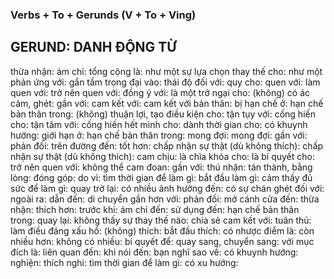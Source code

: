 ### Verbs + To + Gerunds (V + To + Ving) 
## GERUND: DANH ĐỘNG TỪ

thừa nhận: 
ám chỉ: 
tổng cộng là: 
như một sự lựa chọn thay thế cho: 
như một phản ứng với: 
gắn tầm trọng đại vào: 
thái độ đối với: 
quy cho: 
quen với: 
làm quen với: 
trở nên quen với: 
đồng ý với: 
là một trở ngại cho: 
(không) có ác cảm, ghét: 
gần với: 
cam kết với: 
cam kết với bản thân: 
bị hạn chế ở: 
hạn chế bản thân trong: 
(không) thuận lợi, tạo điều kiện cho: 
tận tụy với: 
cống hiến cho: 
tận tâm với: 
cống hiến hết mình cho: 
dành thời gian cho: 
có khuynh hướng: 
giới hạn ở: 
hạn chế bản thân trong: 
mong đợi: 
mong đợi: 
gần với: 
phản đối: 
trên đường đến: 
tốt hơn: 
chấp nhận sự thật (dù không thích): 
chấp nhận sự thật (dù không thích): 
cam chịu: 
là chìa khóa cho: 
là bí quyết cho: 
trở nên quen với: 
không thể cam đoan: 
gần với: 
thú nhận: 
tán thành, bằng lòng: 
đóng góp: 
do vì: 
tìm thời gian để làm gì: 
bắt đầu làm gì: 
cảm thấy đủ sức để làm gì: 
quay trở lại: 
có nhiều ảnh hưởng đến: 
có sự chán ghét đối với: 
ngoài ra: 
dẫn đến: 
di chuyển gần hơn với: 
phản đối: 
mở cánh cửa đến: 
thừa nhận: 
thích hơn: 
trước khi: 
ám chỉ đến: 
sử dụng đến: 
hạn chế bản thân trong: 
quay lại: 
không thấy sự thay thế nào: 
chia sẻ cam kết với: 
tuân thủ: 
làm điều đáng xấu hổ: 
(không) thích: 
bắt đầu thích: 
có nhược điểm là: 
còn nhiều hơn: 
không có nhiều: 
bí quyết để: 
quay sang, chuyển sang: 
với mục đích là: 
liên quan đến: 
khi nói đến: 
bạn nghĩ sao về: 
có khuynh hướng: 
nghiện: 
thích nghi: 
tìm thời gian để làm gì: 
có xu hướng: 